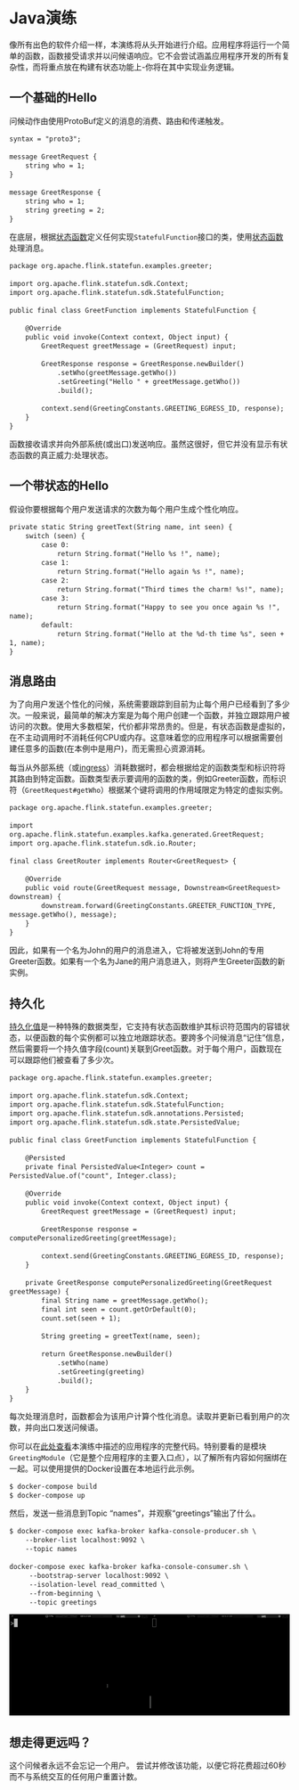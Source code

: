 # Java演练

像所有出色的软件介绍一样，本演练将从头开始进行介绍。应用程序将运行一个简单的函数，函数接受请求并以问候语响应。它不会尝试涵盖应用程序开发的所有复杂性，而将重点放在构建有状态功能上-你将在其中实现业务逻辑。

## 一个基础的Hello

问候动作由使用ProtoBuf定义的消息的消费、路由和传递触发。

```text
syntax = "proto3";

message GreetRequest {
    string who = 1;
}

message GreetResponse {
    string who = 1;
    string greeting = 2;
}
```

 在底层，根据[状态函数](https://ci.apache.org/projects/flink/flink-statefun-docs-release-2.0/sdk/java.html)定义任何实现`StatefulFunction`接口的类，使用[状态函数](https://ci.apache.org/projects/flink/flink-statefun-docs-release-2.0/sdk/java.html)处理消息。

```text
package org.apache.flink.statefun.examples.greeter;

import org.apache.flink.statefun.sdk.Context;
import org.apache.flink.statefun.sdk.StatefulFunction;

public final class GreetFunction implements StatefulFunction {

    @Override
    public void invoke(Context context, Object input) {
        GreetRequest greetMessage = (GreetRequest) input;

        GreetResponse response = GreetResponse.newBuilder()
            .setWho(greetMessage.getWho())
            .setGreeting("Hello " + greetMessage.getWho())
            .build();

        context.send(GreetingConstants.GREETING_EGRESS_ID, response);
    }
}
```

函数接收请求并向外部系统\(或出口\)发送响应。虽然这很好，但它并没有显示有状态函数的真正威力:处理状态。

## 一个带状态的Hello

假设你要根据每个用户发送请求的次数为每个用户生成个性化响应。

```text
private static String greetText(String name, int seen) {
    switch (seen) {
        case 0:
            return String.format("Hello %s !", name);
        case 1:
            return String.format("Hello again %s !", name);
        case 2:
            return String.format("Third times the charm! %s!", name);
        case 3:
            return String.format("Happy to see you once again %s !", name);
        default:
            return String.format("Hello at the %d-th time %s", seen + 1, name);
}
```

## 消息路由

为了向用户发送个性化的问候，系统需要跟踪到目前为止每个用户已经看到了多少次。一般来说，最简单的解决方案是为每个用户创建一个函数，并独立跟踪用户被访问的次数。使用大多数框架，代价都非常昂贵的。但是，有状态函数是虚拟的，在不主动调用时不消耗任何CPU或内存。这意味着您的应用程序可以根据需要创建任意多的函数\(在本例中是用户\)，而无需担心资源消耗。

 每当从外部系统（或[ingress](https://ci.apache.org/projects/flink/flink-statefun-docs-release-2.0/io-module/index.html#ingress)）消耗数据时，都会根据给定的函数类型和标识符将其路由到特定函数。函数类型表示要调用的函数的类，例如Greeter函数，而标识符（`GreetRequest#getWho`）根据某个键将调用的作用域限定为特定的虚拟实例。

```text
package org.apache.flink.statefun.examples.greeter;

import org.apache.flink.statefun.examples.kafka.generated.GreetRequest;
import org.apache.flink.statefun.sdk.io.Router;

final class GreetRouter implements Router<GreetRequest> {

    @Override
    public void route(GreetRequest message, Downstream<GreetRequest> downstream) {
        downstream.forward(GreetingConstants.GREETER_FUNCTION_TYPE, message.getWho(), message);
    }
}
```

因此，如果有一个名为John的用户的消息进入，它将被发送到John的专用Greeter函数。如果有一个名为Jane的用户消息进入，则将产生Greeter函数的新实例。

## 持久化

 [持久化值](https://ci.apache.org/projects/flink/flink-statefun-docs-release-2.0/sdk/java.html#persistence)是一种特殊的数据类型，它支持有状态函数维护其标识符范围内的容错状态，以便函数的每个实例都可以独立地跟踪状态。要跨多个问候消息“记住”信息，然后需要将一个持久值字段\(count\)关联到Greet函数。对于每个用户，函数现在可以跟踪他们被查看了多少次。

```text
package org.apache.flink.statefun.examples.greeter;

import org.apache.flink.statefun.sdk.Context;
import org.apache.flink.statefun.sdk.StatefulFunction;
import org.apache.flink.statefun.sdk.annotations.Persisted;
import org.apache.flink.statefun.sdk.state.PersistedValue;

public final class GreetFunction implements StatefulFunction {

    @Persisted
    private final PersistedValue<Integer> count = PersistedValue.of("count", Integer.class);

    @Override
    public void invoke(Context context, Object input) {
        GreetRequest greetMessage = (GreetRequest) input;

        GreetResponse response = computePersonalizedGreeting(greetMessage);

        context.send(GreetingConstants.GREETING_EGRESS_ID, response);
    }

    private GreetResponse computePersonalizedGreeting(GreetRequest greetMessage) {
        final String name = greetMessage.getWho();
        final int seen = count.getOrDefault(0);
        count.set(seen + 1);

        String greeting = greetText(name, seen);

        return GreetResponse.newBuilder()
            .setWho(name)
            .setGreeting(greeting)
            .build();
    }
}
```

每次处理消息时，函数都会为该用户计算个性化消息。读取并更新已看到用户的次数，并向出口发送问候语。

 你可以在[此处查看](https://github.com/apache/flink-statefun/tree/release-2.0/statefun-examples/statefun-greeter-example)本演练中描述的应用程序的完整代码。特别要看的是模块`GreetingModule`（它是整个应用程序的主要入口点），以了解所有内容如何捆绑在一起。可以使用提供的Docker设置在本地运行此示例。

```text
$ docker-compose build 
$ docker-compose up
```

然后，发送一些消息到Topic “names”，并观察“greetings”输出了什么。

```text
$ docker-compose exec kafka-broker kafka-console-producer.sh \
    --broker-list localhost:9092 \
    --topic names

docker-compose exec kafka-broker kafka-console-consumer.sh \
     --bootstrap-server localhost:9092 \
     --isolation-level read_committed \
     --from-beginning \
     --topic greetings
```

![](../.gitbook/assets/greeter-function.gif)

## 想走得更远吗？

这个问候者永远不会忘记一个用户。 尝试并修改该功能，以便它将花费超过60秒而不与系统交互的任何用户重置计数。

